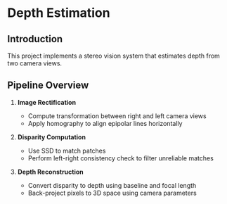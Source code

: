 # Depth Estimation

## Introduction
This project implements a stereo vision system that estimates depth from two camera views.

## Pipeline Overview
1. **Image Rectification**  
    - Compute transformation between right and left camera views
    - Apply homography to align epipolar lines horizontally
   
2. **Disparity Computation**  
    - Use SSD to match patches
    - Perform left-right consistency check to filter unreliable matches
   
3. **Depth Reconstruction**  
    - Convert disparity to depth using baseline and focal length
    - Back-project pixels to 3D space using camera parameters
